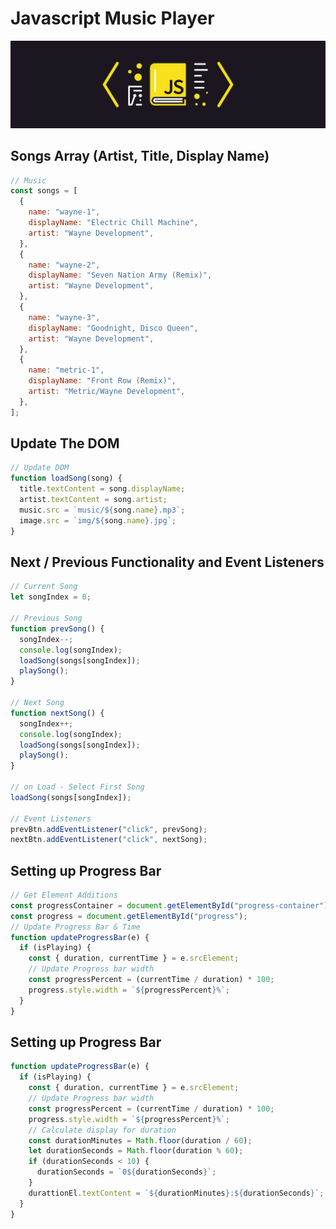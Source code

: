 # Javascript Music Player
![alt text][javascript]

[javascript]: https://github.com/yourwpmadesimple/javascript-navigation-animation/blob/master/javascript_banner.jpg "Javascript Banner"

## Songs Array (Artist, Title, Display Name)
```javascript
// Music
const songs = [
  {
    name: "wayne-1",
    displayName: "Electric Chill Machine",
    artist: "Wayne Development",
  },
  {
    name: "wayne-2",
    displayName: "Seven Nation Army (Remix)",
    artist: "Wayne Development",
  },
  {
    name: "wayne-3",
    displayName: "Goodnight, Disco Queen",
    artist: "Wayne Development",
  },
  {
    name: "metric-1",
    displayName: "Front Row (Remix)",
    artist: "Metric/Wayne Development",
  },
];
```

## Update The DOM
```javascript
// Update DOM
function loadSong(song) {
  title.textContent = song.displayName;
  artist.textContent = song.artist;
  music.src = `music/${song.name}.mp3`;
  image.src = `img/${song.name}.jpg`;
}
```

## Next / Previous Functionality and Event Listeners
```javascript
// Current Song
let songIndex = 0;

// Previous Song
function prevSong() {
  songIndex--;
  console.log(songIndex);
  loadSong(songs[songIndex]);
  playSong();
}

// Next Song
function nextSong() {
  songIndex++;
  console.log(songIndex);
  loadSong(songs[songIndex]);
  playSong();
}

// on Load - Select First Song
loadSong(songs[songIndex]);

// Event Listeners
prevBtn.addEventListener("click", prevSong);
nextBtn.addEventListener("click", nextSong);
```

## Setting up Progress Bar
```javascript
// Get Element Additions
const progressContainer = document.getElementById("progress-container");
const progress = document.getElementById("progress");
// Update Progress Bar & Time
function updateProgressBar(e) {
  if (isPlaying) {
    const { duration, currentTime } = e.srcElement;
    // Update Progress bar width
    const progressPercent = (currentTime / duration) * 100;
    progress.style.width = `${progressPercent}%`;
  }
}
```
## Setting up Progress Bar
```javascript
function updateProgressBar(e) {
  if (isPlaying) {
    const { duration, currentTime } = e.srcElement;
    // Update Progress bar width
    const progressPercent = (currentTime / duration) * 100;
    progress.style.width = `${progressPercent}%`;
    // Calculate display for duration
    const durationMinutes = Math.floor(duration / 60);
    let durationSeconds = Math.floor(duration % 60);
    if (durationSeconds < 10) {
      durationSeconds = `0${durationSeconds}`;
    }
    durattionEl.textContent = `${durationMinutes}:${durationSeconds}`;
  }
}
```